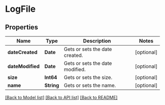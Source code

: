 # LogFile

## Properties
Name | Type | Description | Notes
------------ | ------------- | ------------- | -------------
**dateCreated** | **Date** | Gets or sets the date created. | [optional] 
**dateModified** | **Date** | Gets or sets the date modified. | [optional] 
**size** | **Int64** | Gets or sets the size. | [optional] 
**name** | **String** | Gets or sets the name. | [optional] 

[[Back to Model list]](../README.md#documentation-for-models) [[Back to API list]](../README.md#documentation-for-api-endpoints) [[Back to README]](../README.md)


